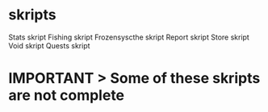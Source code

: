 # skripts
Stats skript
Fishing skript
Frozensyscthe skript
Report skript
Store skript
Void skript
Quests skript

# IMPORTANT > Some of these skripts are not complete
